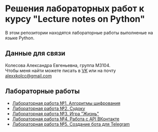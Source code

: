# Решения лабораторных работ к курсу "Lecture notes on Python"
В этом репозитории находятся лабораторные работы выполненые на языке Python.
## Данные для связи 
Колесова Александра Евгеньевна, группа M3104.  
Чтобы меня найти можете писать в [VK](http://vk.com/alexkolc) или на почту alexxkolcc@gmail.com  
## Лабораторные работы
* [Лабораторная работа №1. Алгоритмы шифрования]()
* [Лабораторная работа №2. Судоку]()
* [Лабораторная работа №3. Игра "Жизнь"]()
* [Лабораторная работа №4. Работа с API ВКонтакте]()
* [Лабораторная работа №5. Создание бота для Telegram]()

